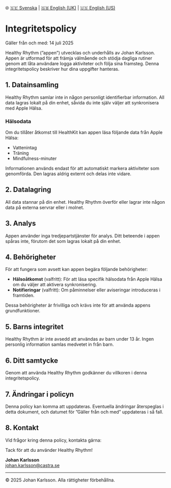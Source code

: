 🌐 [🇸🇪 Svenska](./index-sv.md) | [🇬🇧 English (UK)](./index.md) | [🇺🇸 English (US)](./index-us.md)

# Integritetspolicy

Gäller från och med: 14 juli 2025

Healthy Rhythm (”appen”) utvecklas och underhålls av Johan Karlsson. Appen är utformad för att främja välmående och stödja dagliga rutiner genom att låta användare logga aktiviteter och följa sina framsteg. Denna integritetspolicy beskriver hur dina uppgifter hanteras.

## 1. Datainsamling

Healthy Rhythm samlar inte in någon personligt identifierbar information. All data lagras lokalt på din enhet, såvida du inte själv väljer att synkronisera med Apple Hälsa.

### Hälsodata

Om du tillåter åtkomst till HealthKit kan appen läsa följande data från Apple Hälsa:

- Vattenintag
- Träning
- Mindfulness-minuter

Informationen används endast för att automatiskt markera aktiviteter som genomförda. Den lagras aldrig externt och delas inte vidare.

## 2. Datalagring

All data stannar på din enhet. Healthy Rhythm överför eller lagrar inte någon data på externa servrar eller i molnet.

## 3. Analys

Appen använder inga tredjepartstjänster för analys. Ditt beteende i appen spåras inte, förutom det som lagras lokalt på din enhet.

## 4. Behörigheter

För att fungera som avsett kan appen begära följande behörigheter:

- **Hälsoåtkomst** (valfritt): För att läsa specifik hälsodata från Apple Hälsa om du väljer att aktivera synkronisering.
- **Notifieringar** (valfritt): Om påminnelser eller aviseringar introduceras i framtiden.

Dessa behörigheter är frivilliga och krävs inte för att använda appens grundfunktioner.

## 5. Barns integritet

Healthy Rhythm är inte avsedd att användas av barn under 13 år. Ingen personlig information samlas medvetet in från barn.

## 6. Ditt samtycke

Genom att använda Healthy Rhythm godkänner du villkoren i denna integritetspolicy.

## 7. Ändringar i policyn

Denna policy kan komma att uppdateras. Eventuella ändringar återspeglas i detta dokument, och datumet för ”Gäller från och med” uppdateras i så fall.

## 8. Kontakt

Vid frågor kring denna policy, kontakta gärna:

Tack för att du använder Healthy Rhythm!

**Johan Karlsson**  
[johan.karlsson@castra.se](mailto:johan.karlsson@castra.se)

---

© 2025 Johan Karlsson. Alla rättigheter förbehållna.
